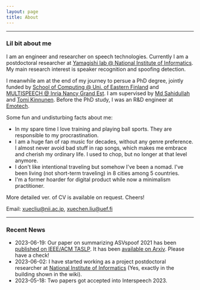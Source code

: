 ```yaml
---
layout: page
title: About
---
```


-------------------
### Lil bit about me
I am an engineer and researcher on speech technologies. Currently I am a postdoctoral researcher at [Yamagishi lab @ National Institute of Informatics](https://nii-yamagishilab.github.io/). My main research interest is speaker recognition and spoofing detection.

I meanwhile am at the end of my journey to persue a PhD degree, jointly funded by [School of Computing @ Uni. of Eastern Finland](http://www.uef.fi/en/web/cs) and [MULTISPEECH @ Inria Nancy Grand Est](https://team.inria.fr/multispeech/). I am supervised by [Md Sahidullah](https://scholar.google.co.in/citations?user=jRcYfsQAAAAJ&hl=en) and [Tomi Kinnunen](http://cs.joensuu.fi/pages/tkinnu/webpage/). Before the PhD study, I was an R&D engineer at [Emotech](https://www.linkedin.com/company/emotech-ltd/).

Some fun and undisturbing facts about me:
* In my spare time I love training and playing ball sports. They are responsible to my procrastination.
* I am a huge fan of rap music for decades, without any genre preference. I almost never avoid bad stuff in rap songs, which makes me embrace and cherish my ordinary life. I used to chop, but no longer at that level anymore.
* I don't like intentional traveling but somehow I've been a nomad. I've been living (not short-term traveling) in 8 cities among 5 countries.
* I'm a former hoarder for digital product while now a minimalism practitioner.

More detailed ver. of CV is available on request. Cheers!

Email: xuecliu@nii.ac.jp, xuechen.liu@uef.fi

-------------------
### Recent News
* 2023-06-19: Our paper on summarizing ASVspoof 2021 has been [published on IEEE/ACM TASLP](https://ieeexplore.ieee.org/document/10155166). It has been [available on Arxiv](https://arxiv.org/abs/2210.02437). Please have a check!
* 2023-06-02: I have started working as a project postdoctoral researcher at [National Institute of Informatics](https://en.wikipedia.org/wiki/National_Institute_of_Informatics) (Yes, exactly in the building shown in the wiki).
* 2023-05-18: Two papers got accepted into Interspeech 2023.
<!-- * 2022-10-10: Our paper on ASVspoof 2021 has been submitted and [available on Arxiv](https://arxiv.org/abs/2210.02437). Please have a check! -->
<!-- * 2022-05-15: I started a summer research attachment at A*STAR @ Singapore. -->
<!-- * 2022-04-21: Three papers got accepted into Speaker Odyssey 2022. -->
<!-- * 2022-01-22: One paper got accepted into ICASSP 2022. -->
<!-- * 2021-10-15: One paper got accepted into SPL 2021. -->
<!-- * 2021-09-10: Two papers got accepted into ASRU 2021. -->
<!-- * 2021-01-30: One paper got accepted into ISCAS 2021. -->
<!-- * 2020-12-21: One patent I got involved last year at Emotech got accepted. -->